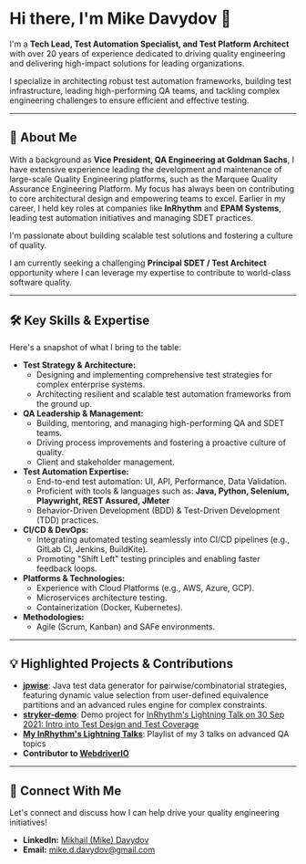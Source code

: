 # Hi there, I'm Mike Davydov 👋

I'm a **Tech Lead, Test Automation Specialist, and Test Platform Architect** with over 20 years of experience dedicated to driving quality engineering and delivering high-impact solutions for leading organizations.

I specialize in architecting robust test automation frameworks, building test infrastructure, leading high-performing QA teams, and tackling complex engineering challenges to ensure efficient and effective testing.

---

## 🚀 About Me

With a background as **Vice President, QA Engineering at Goldman Sachs**, I have extensive experience leading the development and maintenance of large-scale Quality Engineering platforms, such as the Marquee Quality Assurance Engineering Platform. 
My focus has always been on contributing to core architectural design and empowering teams to excel. Earlier in my career, I held key roles at companies like **InRhythm** and **EPAM Systems**, leading test automation initiatives and managing SDET practices.

I'm passionate about building scalable test solutions and fostering a culture of quality. 

I am currently seeking a challenging **Principal SDET / Test Architect** opportunity where I can leverage my expertise to contribute to world-class software quality.

---

## 🛠️ Key Skills & Expertise

Here's a snapshot of what I bring to the table:

* **Test Strategy & Architecture:**
    * Designing and implementing comprehensive test strategies for complex enterprise systems.
    * Architecting resilient and scalable test automation frameworks from the ground up.
* **QA Leadership & Management:**
    * Building, mentoring, and managing high-performing QA and SDET teams.
    * Driving process improvements and fostering a proactive culture of quality.
    * Client and stakeholder management.
* **Test Automation Expertise:**
    * End-to-end test automation: UI, API, Performance, Data Validation.
    * Proficient with tools & languages such as: **Java, Python, Selenium, Playwright, REST Assured, JMeter** 
    * Behavior-Driven Development (BDD) & Test-Driven Development (TDD) practices.
* **CI/CD & DevOps:**
    * Integrating automated testing seamlessly into CI/CD pipelines (e.g., GitLab CI, Jenkins, BuildKite).
    * Promoting "Shift Left" testing principles and enabling faster feedback loops.
* **Platforms & Technologies:**
    * Experience with Cloud Platforms (e.g., AWS, Azure, GCP). 
    * Microservices architecture testing.
    * Containerization (Docker, Kubernetes). 
* **Methodologies:**
    * Agile (Scrum, Kanban) and SAFe environments.

---

## 💡 Highlighted Projects & Contributions

* **[jpwise](https://github.com/mike-d-davydov/jpwise)**: Java test data generator for pairwise/combinatorial strategies, featuring dynamic value selection from user-defined equivalence partitions and an advanced rules engine for complex constraints.
* **[stryker-demo](https://github.com/mike-d-davydov/stryker-demo)**: Demo project for [InRhythm's Lightning Talk on 30 Sep 2021: Intro into Test Design and Test Coverage](https://www.youtube.com/watch?v=Mu4bEs9KvZo&list=PLr7BUdyeim8Nb3snSzRswjJ0mIrGIkJwg&index=1)
* **[My InRhythm's Lightning Talks](https://www.youtube.com/playlist?list=PLr7BUdyeim8Nb3snSzRswjJ0mIrGIkJwg)**: Playlist of my 3 talks on advanced QA topics
* **Contributor to [WebdriverIO](https://github.com/webdriverio/webdriverio)**

---

## 🔗 Connect With Me

Let's connect and discuss how I can help drive your quality engineering initiatives!

* **LinkedIn:** [Mikhail (Mike) Davydov](https://www.linkedin.com/in/mikhailddavydov/)
* **Email:** [mike.d.davydov@gmail.com](mailto:mike.d.davydov@gmail.com)
